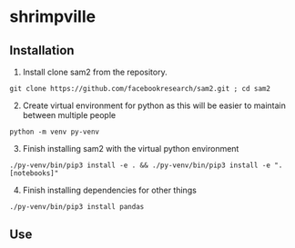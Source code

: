 # shrimpville

## Installation

1. Install clone sam2 from the repository.

```
git clone https://github.com/facebookresearch/sam2.git ; cd sam2
```
2. Create virtual environment for python as this will be easier to maintain between multiple people

```
python -m venv py-venv
```

3. Finish installing sam2 with the virtual python environment

```
./py-venv/bin/pip3 install -e . && ./py-venv/bin/pip3 install -e ".[notebooks]"
```
4. Finish installing dependencies for other things

```
./py-venv/bin/pip3 install pandas
```
## Use

